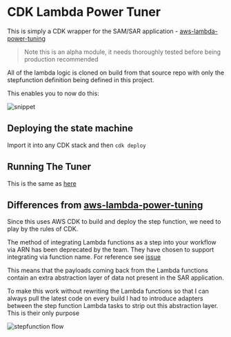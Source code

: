 # CDK Lambda Power Tuner

This is simply a CDK wrapper for the SAM/SAR application - [aws-lambda-power-tuning](https://github.com/alexcasalboni/aws-lambda-power-tuning)

>Note this is an alpha module, it needs thoroughly tested before being production recommended

All of the lambda logic is cloned on build from that source repo with only the stepfunction definition being defined in this project.

This enables you to now do this:

![snippet](https://raw.githubusercontent.com/nideveloper/cdk-lambda-powertuner/master/img/snippet.png)

## Deploying the state machine
Import it into any CDK stack and then `cdk deploy`


## Running The Tuner
This is the same as [here](https://github.com/alexcasalboni/aws-lambda-power-tuning#how-to-execute-the-state-machine-web-console)

## Differences from [aws-lambda-power-tuning](https://github.com/alexcasalboni/aws-lambda-power-tuning)
Since this uses AWS CDK to build and deploy the step function, we need to play by the rules of CDK.

The method of integrating Lambda functions as a step into your workflow via ARN has been deprecated by the team.
They have chosen to support integrating via function name. For reference see [issue](https://github.com/aws/aws-cdk/issues/7709)

This means that the payloads coming back from the Lambda functions contain an extra abstraction layer of data not present in the SAR application.

To make this work without rewriting the Lambda functions so that I can always pull the latest code on every build I
had to introduce adapters between the step function Lambda tasks to strip out this abstraction layer. This is their only purpose

![stepfunction flow](https://raw.githubusercontent.com/nideveloper/cdk-lambda-powertuner/master/img/stepfunctions_graph.png)